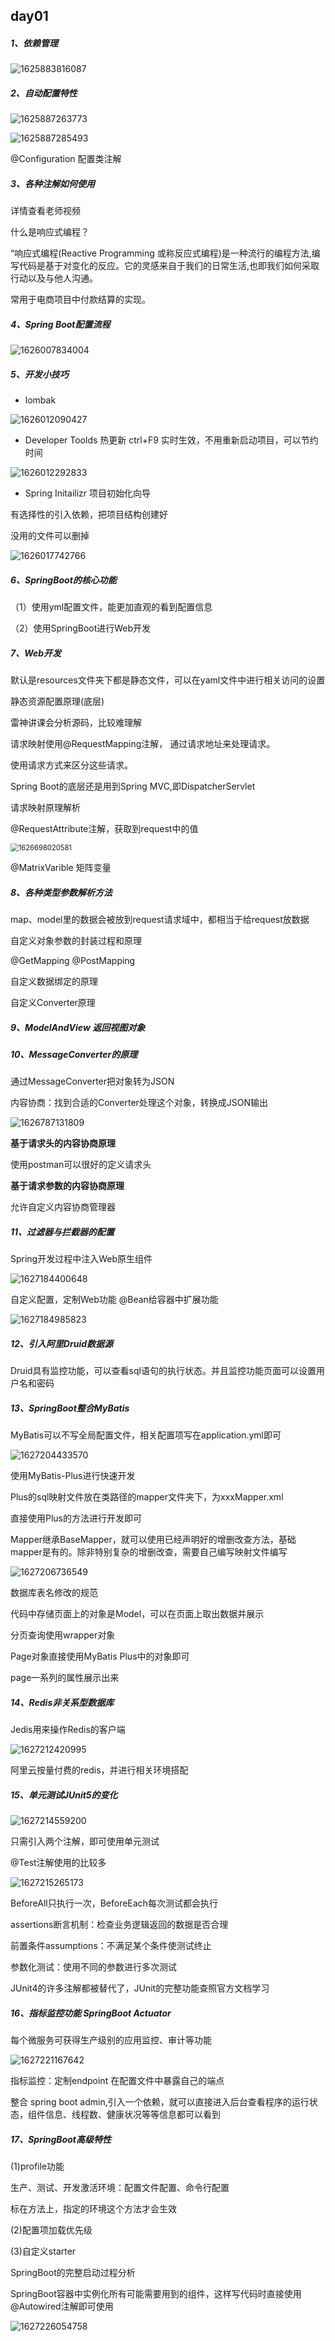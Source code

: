 ## day01

##### 1、依赖管理

![1625883816087](images/1625883816087.png)

##### 2、自动配置特性

![1625887263773](images/1625887263773.png)

![1625887285493](images/1625887285493.png)

@Configuration  配置类注解



##### 3、各种注解如何使用

详情查看老师视频



什么是响应式编程？

 “响应式编程(Reactive Programming 或称反应式编程)是一种流行的编程方法,编写代码是基于对变化的反应。它的灵感来自于我们的日常生活,也即我们如何采取行动以及与他人沟通。 

常用于电商项目中付款结算的实现。



##### 4、Spring Boot配置流程

![1626007834004](images/1626007834004.png)



##### 5、开发小技巧

*  lombak

![1626012090427](images/1626012090427.png)



* Developer Toolds 热更新  ctrl+F9  实时生效，不用重新启动项目，可以节约时间

![1626012292833](images/1626012292833.png)



* Spring Initailizr  项目初始化向导

有选择性的引入依赖，把项目结构创建好

没用的文件可以删掉

![1626017742766](images/1626017742766.png)

##### 6、SpringBoot的核心功能

（1）使用yml配置文件，能更加直观的看到配置信息



（2）使用SpringBoot进行Web开发



##### 7、Web开发

默认是resources文件夹下都是静态文件，可以在yaml文件中进行相关访问的设置



静态资源配置原理(底层)

雷神讲课会分析源码，比较难理解



请求映射使用@RequestMapping注解， 通过请求地址来处理请求。

使用请求方式来区分这些请求。



Spring Boot的底层还是用到Spring MVC,即DispatcherServlet

请求映射原理解析



@RequestAttribute注解，获取到request中的值

<img src="images/1626698020581.png" alt="1626698020581" style="zoom: 80%;" />

@MatrixVarible  矩阵变量



##### 8、各种类型参数解析方法

map、model里的数据会被放到request请求域中，都相当于给request放数据



自定义对象参数的封装过程和原理

@GetMapping   @PostMapping



自定义数据绑定的原理

自定义Converter原理



##### 9、ModelAndView 返回视图对象

##### 10、MessageConverter的原理

通过MessageConverter把对象转为JSON

内容协商：找到合适的Converter处理这个对象，转换成JSON输出

![1626787131809](images/1626787131809.png)



**基于请求头的内容协商原理**

使用postman可以很好的定义请求头



**基于请求参数的内容协商原理**



允许自定义内容协商管理器



##### 11、过滤器与拦截器的配置

Spring开发过程中注入Web原生组件

![1627184400648](images/1627184400648.png)



自定义配置，定制Web功能    @Bean给容器中扩展功能

![1627184985823](images/1627184985823.png)



##### 12、引入阿里Druid数据源

Druid具有监控功能，可以查看sql语句的执行状态。并且监控功能页面可以设置用户名和密码



##### 13、SpringBoot整合MyBatis

MyBatis可以不写全局配置文件，相关配置项写在application.yml即可

![1627204433570](images/1627204433570.png)



使用MyBatis-Plus进行快速开发

Plus的sql映射文件放在类路径的mapper文件夹下，为xxxMapper.xml

直接使用Plus的方法进行开发即可

Mapper继承BaseMapper，就可以使用已经声明好的增删改查方法，基础mapper是有的。除非特别复杂的增删改查，需要自己编写映射文件编写

![1627206736549](images/1627206736549.png)



数据库表名修改的规范



代码中存储页面上的对象是Model，可以在页面上取出数据并展示



分页查询使用wrapper对象

Page对象直接使用MyBatis Plus中的对象即可

page一系列的属性展示出来



##### 14、Redis非关系型数据库

Jedis用来操作Redis的客户端

![1627212420995](images/1627212420995.png)





阿里云按量付费的redis，并进行相关环境搭配





##### 15、单元测试JUnit5的变化

![1627214559200](images/1627214559200.png)



只需引入两个注解，即可使用单元测试

@Test注解使用的比较多

![1627215265173](images/1627215265173.png)





BeforeAll只执行一次，BeforeEach每次测试都会执行

assertions断言机制：检查业务逻辑返回的数据是否合理

前置条件assumptions：不满足某个条件使测试终止



参数化测试：使用不同的参数进行多次测试

JUnit4的许多注解都被替代了，JUnit的完整功能查照官方文档学习



##### 16、指标监控功能  SpringBoot Actuator

每个微服务可获得生产级别的应用监控、审计等功能

![1627221167642](images/1627221167642.png)

指标监控：定制endpoint         在配置文件中暴露自己的端点



整合  spring boot admin,引入一个依赖，就可以直接进入后台查看程序的运行状态，组件信息、线程数、健康状况等等信息都可以看到

##### 17、SpringBoot高级特性

(1)profile功能

生产、测试、开发激活环境：配置文件配置、命令行配置

标在方法上，指定的环境这个方法才会生效

(2)配置项加载优先级

(3)自定义starter



SpringBoot的完整启动过程分析

SpringBoot容器中实例化所有可能需要用到的组件，这样写代码时直接使用@Autowired注解即可使用

![1627226054758](images/1627226054758.png)



